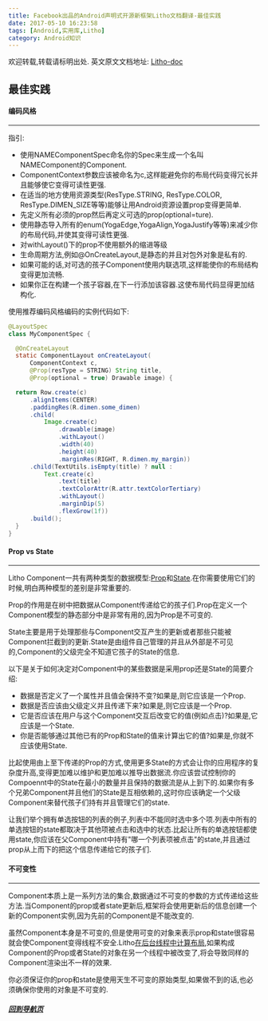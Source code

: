 ```yaml
---
title: Facebook出品的Android声明式开源新框架Litho文档翻译-最佳实践
date: 2017-05-10 16:23:58
tags: [Android,实用库,Litho]
category: Android知识
---
```


欢迎转载,转载请标明出处.
英文原文文档地址: [Litho-doc](http://fblitho.com/docs/best-practices)
## 最佳实践

</p>
</p>

#### 编码风格
---
指引:
- 使用NAMEComponentSpec命名你的Spec来生成一个名叫NAMEComponent的Component.
- ComponentContext参数应该被命名为c,这样能避免你的布局代码变得冗长并且能够使它变得可读性更强.
- 在适当的地方使用资源类型(ResType.STRING, ResType.COLOR, ResType.DIMEN_SIZE等等)能够让用Android资源设置prop变得更简单.
- 先定义所有必须的prop然后再定义可选的prop(optional=ture).
- 使用静态导入所有的enum(YogaEdge,YogaAlign,YogaJustify等等)来减少你的布局代码,并使其变得可读性更强.
- 对withLayout()下的prop不使用额外的缩进等级
- 生命周期方法,例如@OnCreateLayout,是静态的并且对包外对象是私有的.
- 如果可能的话,对可选的孩子Component使用内联选项,这样能使你的布局结构变得更加流畅.
- 如果你正在构建一个孩子容器,在下一行添加该容器.这使布局代码显得更加结构化.

使用推荐编码风格编码的实例代码如下:

``` java
@LayoutSpec
class MyComponentSpec {

  @OnCreateLayout
  static ComponentLayout onCreateLayout(
      ComponentContext c,
      @Prop(resType = STRING) String title,
      @Prop(optional = true) Drawable image) {

  return Row.create(c)
      .alignItems(CENTER)
      .paddingRes(R.dimen.some_dimen)
      .child(
          Image.create(c)
              .drawable(image)
              .withLayout()
              .width(40)
              .height(40)
              .marginRes(RIGHT, R.dimen.my_margin))
      .child(TextUtils.isEmpty(title) ? null :
          Text.create(c)
              .text(title)
              .textColorAttr(R.attr.textColorTertiary)
              .withLayout()
              .marginDip(5)
              .flexGrow(1f))
      .build();
  }
}
```
</p>
</p>

#### Prop vs State
---
Litho Component一共有两种类型的数据模型:[Prop](https://shikieiki.github.io/2017/05/02/Facebook%E5%87%BA%E5%93%81%E7%9A%84Android%E5%A3%B0%E6%98%8E%E5%BC%8F%E5%BC%80%E6%BA%90%E6%96%B0%E6%A1%86%E6%9E%B6Litho%E6%96%87%E6%A1%A3%E7%BF%BB%E8%AF%91-Props/)和[State](https://shikieiki.github.io/2017/05/04/Facebook%E5%87%BA%E5%93%81%E7%9A%84Android%E5%A3%B0%E6%98%8E%E5%BC%8F%E5%BC%80%E6%BA%90%E6%96%B0%E6%A1%86%E6%9E%B6Litho%E6%96%87%E6%A1%A3%E7%BF%BB%E8%AF%91-State/).在你需要使用它们的时候,明白两种模型的差别是非常重要的.

Prop的作用是在树中把数据从Component传递给它的孩子们.Prop在定义一个Component模型的静态部分中是非常有用的,因为Prop是不可变的.

State主要是用于处理那些与Component交互产生的更新或者那些只能被Component拦截到的更新.State是由组件自己管理的并且从外部是不可见的,Component的父级完全不知道它孩子的State的信息.

以下是关于如何决定对Component中的某些数据是采用prop还是State的简要介绍:
- 数据是否定义了一个属性并且值会保持不变?如果是,则它应该是一个Prop.
- 数据是否应该由父级定义并且传递下来?如果是,则它应该是一个Prop.
- 它是否应该在用户与这个Component交互后改变它的值(例如点击)?如果是,它应该是一个State.
- 你是否能够通过其他已有的Prop和State的值来计算出它的值?如果是,你就不应该使用State.

比起使用由上至下传递的Prop的方式,使用更多State的方式会让你的应用程序的复杂度升高,变得更加难以维护和更加难以推导出数据流.你应该尝试控制你的Compoennt中的State在最小的数量并且保持的数据流是从上到下的.如果你有多个兄弟Component并且他们的State是互相依赖的,这时你应该确定一个父级Component来替代孩子们持有并且管理它们的state.

让我们举个拥有单选按钮的列表的例子,列表中不能同时选中多个项.列表中所有的单选按钮的state都取决于其他项被点击和选中的状态.比起让所有的单选按钮都使用state,你应该在父Component中持有"哪一个列表项被点击"的state,并且通过prop从上而下的把这个信息传递给它的孩子们.

</p>
</p>

#### 不可变性
---

Component本质上是一系列方法的集合,数据通过不可变的参数的方式传递给这些方法.当Component的prop或者state更新后,框架将会使用更新后的信息创建一个新的Component实例,因为先前的Component是不能改变的.

虽然Component本身是不可变的,但是使用可变的对象来表示prop和state很容易就会使Component变得线程不安全.Litho[在后台线程中计算布局](https://shikieiki.github.io/2017/04/27/Facebook%E5%87%BA%E5%93%81%E7%9A%84Android%E5%A3%B0%E6%98%8E%E5%BC%8F%E5%BC%80%E6%BA%90%E6%96%B0%E6%A1%86%E6%9E%B6Litho%E6%96%87%E6%A1%A3%E7%BF%BB%E8%AF%91-%E5%BC%82%E6%AD%A5%E5%B8%83%E5%B1%80/),如果构成Component的Prop或者State的对象在另一个线程中被改变了,将会导致同样的Component渲染出不一样的效果.

你必须保证你的prop和state是使用天生不可变的原始类型,如果做不到的话,也必须确保你使用的对象是不可变的.

</p>
</p>
</p>
</p>

##### [回到导航页](https://shikieiki.github.io/2017/05/04/Facebook%E5%87%BA%E5%93%81%E7%9A%84Android%E5%A3%B0%E6%98%8E%E5%BC%8F%E5%BC%80%E6%BA%90%E6%96%B0%E6%A1%86%E6%9E%B6Litho%E6%96%87%E6%A1%A3%E7%BF%BB%E8%AF%91-%E6%80%BB%E8%A7%88%E5%92%8C%E5%AF%BC%E8%88%AA/)
</p>
</p>
</p>
</p>